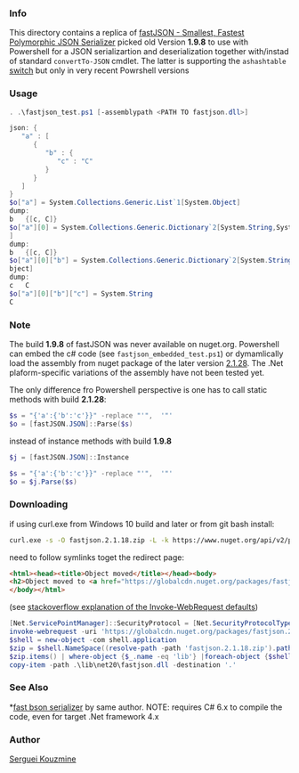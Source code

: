 ### Info

This directory contains a replica of
[fastJSON - Smallest, Fastest Polymorphic JSON Serializer](https://www.codeproject.com/Articles/159450/fastJSON-Smallest-Fastest-Polymorphic-JSON-Seriali)
picked old Version __1.9.8__ to use with Powershell for a JSON serializartion and deserialization together with/instad of standard `convertTo-JSON` cmdlet.
The latter is supporting the `ashashtable` [switch](https://docs.microsoft.com/en-us/powershell/module/microsoft.powershell.utility/convertfrom-json?view=powershell-7.2) but only in very recent Powrshell versions

### Usage
```powershell
. .\fastjson_test.ps1 [-assemblypath <PATH TO fastjson.dll>]
```
```powershell
json: {
   "a" : [
      {
         "b" : {
            "c" : "C"
         }
      }
   ]
}
$o["a"] = System.Collections.Generic.List`1[System.Object]
dump:
b   {[c, C]}
$o["a"][0] = System.Collections.Generic.Dictionary`2[System.String,System.Object
]
dump:
b   {[c, C]}
$o["a"][0]["b"] = System.Collections.Generic.Dictionary`2[System.String,System.O
bject]
dump:
c   C
$o["a"][0]["b"]["c"] = System.String
C
```
### Note

The build __1.9.8__ of fastJSON was never available on nuget.org.
Powershell can embed the c# code (see `fastjson_embedded_test.ps1`)
or dymamlically load the assembly from nuget package of
the later version [2.1.28](https://www.nuget.org/packages/fastJSON/2.1.28).
The .Net plaform-specific variations of the assembly have not been tested yet.

The only difference fro Powershell perspective is one has to call static methods with build __2.1.28__:
```powershell
$s = "{'a':{'b':'c'}}" -replace "'",  '"'
$o = [fastJSON.JSON]::Parse($s)
```

instead of instance methods with build __1.9.8__
```powershell
$j = [fastJSON.JSON]::Instance

$s = "{'a':{'b':'c'}}" -replace "'",  '"'
$o = $j.Parse($s)
```
### Downloading

if using curl.exe from Windows 10 build and later or from git bash install:
```sh
curl.exe -s -O fastjson.2.1.18.zip -L -k https://www.nuget.org/api/v2/package/fastJSON/2.1.18 -o
```
need to follow symlinks toget the redirect page:
```html
<html><head><title>Object moved</title></head><body>
<h2>Object moved to <a href="https://globalcdn.nuget.org/packages/fastjson.2.1.18.nupkg">here</a>.</h2>
</body></html>
```
(see [stackoverflow explanation of the Invoke-WebRequest defaults](https://stackoverflow.com/questions/41618766/powershell-invoke-webrequest-fails-with-ssl-tls-secure-channel))
```powershell
[Net.ServicePointManager]::SecurityProtocol = [Net.SecurityProtocolType]::Tls12
invoke-webrequest -uri 'https://globalcdn.nuget.org/packages/fastjson.2.1.18.nupkg' -outfile 'fastjson.2.1.18.zip'
$shell = new-object -com shell.application
$zip = $shell.NameSpace((resolve-path -path 'fastjson.2.1.18.zip').path)
$zip.items() | where-object {$_.name -eq 'lib'} |foreach-object {$shell.Namespace((resolve-path -path '.').path).copyhere($_)}
copy-item -path .\lib\net20\fastjson.dll -destination '.'
```
### See Also

  *[fast bson serializer](https://github.com/mgholam/fastBinaryJSON) by same author. NOTE: requires C# 6.x to compile the code, even for target .Net framework 4.x

### Author

[Serguei Kouzmine](kouzmine_serguei@yahoo.com)
